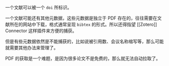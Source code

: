 一个文献可以被一个 `doi` 所标识。

一个文献可能还有其他元数据，这些元数据是独立于 PDF 存在的，往往需要在文献所在的网站中下载，格式通常呈现 `bibtex` 的形式。所以还得指望 [[Zotero]] Connector 这样插件来方便的捕获。

但是有些元数据依然是不能捕获的，比如说被引用数、会议名称缩写等，那么可能就需要其他办法来管理了。

PDF 的获取是一个难题，是因为很多论文不是免费的，那么就无法自动拉取了。
